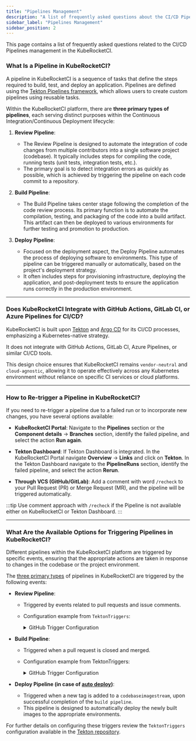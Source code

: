 ```yaml
---
title: "Pipelines Management"
description: "A list of frequently asked questions about the CI/CD Pipelines Management in KubeRocketCI."
sidebar_label: "Pipelines Management"
sidebar_position: 2
---
```

<!-- markdownlint-disable MD025 -->
This page contains a list of frequently asked questions related to the CI/CD Pipelines management in the KubeRocketCI.

<head>
  <link rel="canonical" href="https://docs.kuberocketci.io/docs/faq/pipelines/" />
</head>

### What Is a Pipeline in KubeRocketCI?

A pipeline in KubeRocketCI is a sequence of tasks that define the steps required to build, test, and deploy an application. Pipelines are defined using the [Tekton Pipelines framework](https://github.com/epam/edp-tekton/), which allows users to create custom pipelines using reusable tasks.

Within the KubeRocketCI platform, there are **three primary types of pipelines**, each serving distinct purposes within the Continuous Integration/Continuous Deployment lifecycle:

1. **Review Pipeline**:
   - The Review Pipeline is designed to automate the integration of code changes from multiple contributors into a single software project (codebase). It typically includes steps for compiling the code, running tests (unit tests, integration tests, etc.).
   - The primary goal is to detect integration errors as quickly as possible, which is achieved by triggering the pipeline on each code commit to a repository.

2. **Build Pipeline**:
   - The Build Pipeline takes center stage following the completion of the code review process. Its primary function is to automate the compilation, testing, and packaging of the code into a build artifact. This artifact can then be deployed to various environments for further testing and promotion to production.

3. **Deploy Pipeline**:
   - Focused on the deployment aspect, the Deploy Pipeline automates the process of deploying software to environments. This type of pipeline can be triggered manually or automatically, based on the project's deployment strategy.
   - It often includes steps for provisioning infrastructure, deploying the application, and post-deployment tests to ensure the application runs correctly in the production environment.

---

### Does KubeRocketCI Integrate with GitHub Actions, GitLab CI, or Azure Pipelines for CI/CD?

KubeRocketCI is built upon [Tekton](../operator-guide/ci/tekton-overview.md) and [Argo CD](../operator-guide/cd/argocd-integration.md) for its CI/CD processes, emphasizing a Kubernetes-native strategy.

It does not integrate with GitHub Actions, GitLab CI, Azure Pipelines, or similar CI/CD tools.

This design choice ensures that KubeRocketCI remains `vendor-neutral` and `cloud-agnostic`, allowing it to operate effectively across any Kubernetes environment without reliance on specific CI services or cloud platforms.

---

### How to Re-trigger a Pipeline in KubeRocketCI?

If you need to re-trigger a pipeline due to a failed run or to incorporate new changes, you have several options available:

- **KubeRocketCI Portal**: Navigate to the **Pipelines** section or the **Component details** -> **Branches** section, identify the failed pipeline, and select the action **Run again**.

- **Tekton Dashboard**: If Tekton Dashboard is integrated. In the KubeRocketCI Portal navigate **Overview** -> **Links** and click on **Tekton**. In the Tekton Dashboard navigate to the **PipelineRuns** section, identify the failed pipeline, and select the action **Rerun**.

- **Through VCS (GitHub/GitLab)**: Add a comment with word `/recheck` to your Pull Request (PR) or Merge Request (MR), and the pipeline will be triggered automatically.

:::tip
  Use comment approach with `/recheck` if the Pipeline is not available either on KubeRocketCI or Tekton Dashboard.
:::

---

### What Are the Available Options for Triggering Pipelines in KubeRocketCI?

Different pipelines within the KubeRocketCI platform are triggered by specific events,
ensuring that the appropriate actions are taken in response to changes in the codebase or the project environment.

The [three primary types](#what-is-a-pipeline-in-kuberocketci) of pipelines in KubeRocketCI are triggered by the following events:

- **Review Pipeline**:
  - Triggered by events related to pull requests and issue comments.
  - Configuration example from `TektonTriggers`:

    <details>
    <summary>GitHub Trigger Configuration</summary>
    ```yaml
    apiVersion: triggers.tekton.dev/v1beta1
    kind: Trigger
    metadata:
      name: github-review
    spec:
      interceptors:
        - ref:
            name: "github"
          params:
            - name: "eventTypes"
              value: ["pull_request", "issue_comment"]
        - ref:
            name: "cel"
          params:
            - name: "filter"
              value: "body.action in ['opened', 'synchronize', 'created']"
      bindings:
        - ref: github-binding-review
      template:
        ref: github-review-template
    ```
    </details>

- **Build Pipeline**:
  - Triggered when a pull request is closed and merged.
  - Configuration example from TektonTriggers:

    <details>
    <summary>GitHub Trigger Configuration</summary>
    ```yaml
    apiVersion: triggers.tekton.dev/v1beta1
    kind: Trigger
    metadata:
      name: github-build
    spec:
      interceptors:
        - ref:
            name: "github"
          params:
            - name: "eventTypes"
              value: ["pull_request"]
        - ref:
            name: "cel"
          params:
            - name: "filter"
              value: "body.action in ['closed'] && body.pull_request.merged == true"
      bindings:
        - ref: github-binding-build
      template:
        ref: github-build-template
    ```
    </details>

- **Deploy Pipeline (in case of [auto deploy](../user-guide/add-cd-pipeline.md#the-stages-menu))**:
  - Triggered when a new tag is added to a `codebaseimagestream`, upon successful completion of the `build pipeline`.
  - This pipeline is designed to automatically deploy the newly built images to the appropriate environments.

For further details on configuring these triggers review the `TektonTriggers` configuration available in the [Tekton repository](https://github.com/epam/edp-tekton/tree/master/charts/pipelines-library/templates/triggers).

